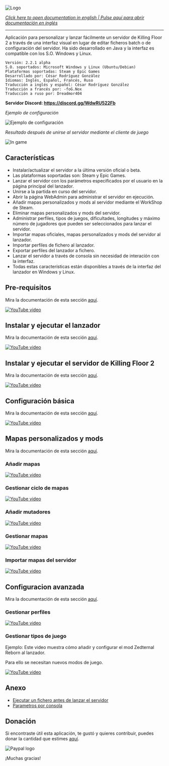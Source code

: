 ![Logo](doc/images/kf2banner.png)

_[Click here to open documentation in english | Pulse aquí para abrir documentación en inglés](README.md)_

---
Aplicación para personalizar y lanzar fácilmente un servidor de Killing Floor 2 a través de una interfaz visual en lugar de editar ficheros batch o de configuración del servidor. Ha sido desarrollado en Java y la interfaz es compatible con los S.O. Windows y Linux.

```
Versión: 2.2.1 alpha
S.O. soportados: Microsoft Windows y Linux (Ubuntu/Debian)
Plataformas soportadas: Steam y Epic Games
Desarrollado por: César Rodríguez González
Idiomas: Inglés, Español, Francés, Ruso
Traducción a inglés y español: César Rodríguez González
Traducción a francés por: -foG.Nox
Traducción a ruso por: Dreadmor404
```
**Servidor Discord: https://discord.gg/WdwRU522Fb**

*Ejemplo de configuración*

![Ejemplo de configuración](doc/images/screenshot00.png)

*Resultado después de unirse al servidor mediante el cliente de juego*

![In game](doc/images/screenshot-in-game.jpg)

## Características

- Instalar/actualizar el servidor a la última versión oficial o beta.
- Las plataformas soportadas son: Steam y Epic Games.
- Lanzar el servidor con los parámetros especificados por el usuario en la página principal del lanzador.
- Unirse a la partida en curso del servidor.
- Abrir la página WebAdmin para administrar el servidor en ejecución.
- Añadir mapas personalizados y mods al servidor mediante el WorkShop de Steam.
- Eliminar mapas personalizados y mods del servidor.
- Administrar perfiles, tipos de juegos, dificultades, longitudes y máximo número de jugadores que pueden ser seleccionados para lanzar el servidor.
- Importar mapas oficiales, mapas personalizados y mods del servidor al lanzador.
- Importar perfiles de fichero al lanzador.
- Exportar perfiles del lanzador a fichero.
- Lanzar el servidor a través de consola sin necesidad de interación con la interfaz.
- Todas estas características están disponibles a través de la interfaz del lanzador en Windows y Linux.

## Pre-requisitos

Mira la documentación de esta sección [aquí](doc/es/PRE-REQUISITOS.md).

[![YouTube video](doc/images/video00-prerequisites.png)](https://www.youtube.com/watch?v=hTaJCDZ3ahQ)


## Instalar y ejecutar el lanzador

Mira la documentación de esta sección [aquí](doc/es/INSTALAR-LANZADOR.md).

[![YouTube video](doc/images/video01-launcher-install.png)](https://www.youtube.com/watch?v=ew7t6XHTFOg)


## Instalar y ejecutar el servidor de Killing Floor 2

Mira la documentación de esta sección [aquí](doc/es/INSTALAR-SERVIDOR.md).

[![YouTube video](doc/images/video02-server-install.png)](https://www.youtube.com/watch?v=s41C-PLWcQI)


## Configuración básica

Mira la documentación de esta sección [aquí](doc/es/CONFIGURACION-BASICA.md).

[![YouTube video](doc/images/video03-basic-parameters.png)](https://www.youtube.com/watch?v=FFKeWvROfmo)


## Mapas personalizados y mods

Mira la documentación de esta sección [aquí](doc/es/MAPAS-PERSONALIZADOS.md).

### Añadir mapas

[![YouTube video](doc/images/video04-add-maps.png)](https://www.youtube.com/watch?v=kUKtUBQkYX0)

### Gestionar ciclo de mapas

[![YouTube video](doc/images/video05-maps-cycle.png)](https://www.youtube.com/watch?v=K7_IrQxcWgQ)

### Añadir mutadores

[![YouTube video](doc/images/video06-add-mutators.png)](https://www.youtube.com/watch?v=knku3crQW7s)

### Gestionar mapas

[![YouTube video](doc/images/video07-manage-maps.png)](https://www.youtube.com/watch?v=zk7BFij-jEs)

### Importar mapas del servidor

[![YouTube video](doc/images/video08-import-maps.png)](https://www.youtube.com/watch?v=Oh5q5XVlGDk)


## Configuracion avanzada

Mira la documentación de esta sección [aquí](doc/es/CONFIGURACION-AVANZADA.md).

### Gestionar perfiles

[![YouTube video](doc/images/video09-manage-profiles.png)](https://www.youtube.com/watch?v=hif6yBDUfzE)

### Gestionar tipos de juego

Ejemplo: Este video muestra cómo añadir y configurar el mod Zedternal Reborn al lanzador. 

Para ello se necesitan nuevos modos de juego.

[![YouTube video](doc/images/video10-zedternal-reborn.png)](https://www.youtube.com/watch?v=emb2y1rN3iE)


## Anexo
- [Ejecutar un fichero antes de lanzar el servidor](doc/es/ANEXO.md#ejecutar-un-fichero-antes-de-lanzar-el-servidor)
- [Parametros por consola](doc/es/ANEXO.md#parametros-por-consola)

## Donación
Si encontraste útil esta aplicación, te gustó y quieres contribuir, puedes donar la cantidad que estimes [aquí](https://www.paypal.me/cesarrgon).

![Paypal logo](doc/images/paypal-logo.png)

¡Muchas gracias!
